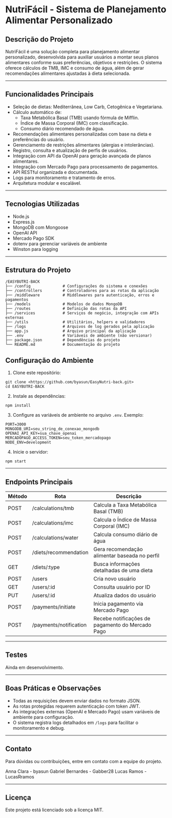 # NutriFácil - Sistema de Planejamento Alimentar Personalizado

## Descrição do Projeto
NutriFácil é uma solução completa para planejamento alimentar personalizado, desenvolvida para auxiliar usuários a montar seus planos alimentares conforme suas preferências, objetivos e restrições. O sistema oferece cálculos de TMB, IMC e consumo de água, além de gerar recomendações alimentares ajustadas à dieta selecionada.

---

## Funcionalidades Principais

- Seleção de dietas: Mediterrânea, Low Carb, Cetogênica e Vegetariana.
- Cálculo automático de:
  - Taxa Metabólica Basal (TMB) usando fórmula de Mifflin.
  - Índice de Massa Corporal (IMC) com classificação.
  - Consumo diário recomendado de água.
- Recomendações alimentares personalizadas com base na dieta e preferências do usuário.
- Gerenciamento de restrições alimentares (alergias e intolerâncias).
- Registro, consulta e atualização de perfis de usuários.
- Integração com API da OpenAI para geração avançada de planos alimentares.
- Integração com Mercado Pago para processamento de pagamentos.
- API RESTful organizada e documentada.
- Logs para monitoramento e tratamento de erros.
- Arquitetura modular e escalável.

---

## Tecnologias Utilizadas

- Node.js
- Express.js
- MongoDB com Mongoose
- OpenAI API
- Mercado Pago SDK
- dotenv para gerenciar variáveis de ambiente
- Winston para logging

---

## Estrutura do Projeto

```
/EASYBUTRI-BACK
├── /config              # Configurações do sistema e conexões
├── /controllers         # Controladores para as rotas da aplicação
├── /middleware          # Middlewares para autenticação, erros e pagamentos
├── /models              # Modelos de dados MongoDB
├── /routes              # Definição das rotas da API
├── /services            # Serviços de negócio, integração com APIs externas
├── /utils               # Utilitários, helpers e validadores
├── /logs                # Arquivos de log gerados pela aplicação
├── app.js               # Arquivo principal da aplicação
├── .env                 # Variáveis de ambiente (não versionar)
├── package.json         # Dependências do projeto
└── README.md            # Documentação do projeto
```

## Configuração do Ambiente

1. Clone este repositório:

```
git clone <https://github.com/byasun/EasyNutri-back.git>
cd EASYBUTRI-BACK
```

2. Instale as dependências:

```
npm install
```

3. Configure as variáveis de ambiente no arquivo `.env`. Exemplo:

```
PORT=3000
MONGODB_URI=seu_string_de_conexao_mongodb
OPENAI_API_KEY=sua_chave_openai
MERCADOPAGO_ACCESS_TOKEN=seu_token_mercadopago
NODE_ENV=development
```

4. Inicie o servidor:

```
npm start
```

---

## Endpoints Principais

| Método | Rota                    | Descrição                                       |
|--------|-------------------------|------------------------------------------------|
| POST   | /calculations/tmb       | Calcula a Taxa Metabólica Basal (TMB)           |
| POST   | /calculations/imc       | Calcula o Índice de Massa Corporal (IMC)        |
| POST   | /calculations/water     | Calcula consumo diário de água                    |
| POST   | /diets/recommendation   | Gera recomendação alimentar baseada no perfil   |
| GET    | /diets/:type            | Busca informações detalhadas de uma dieta        |
| POST   | /users                  | Cria novo usuário                                |
| GET    | /users/:id              | Consulta usuário por ID                           |
| PUT    | /users/:id              | Atualiza dados do usuário                         |
| POST   | /payments/initiate      | Inicia pagamento via Mercado Pago                 |
| POST   | /payments/notification  | Recebe notificações de pagamento do Mercado Pago |

---

## Testes

Ainda em desenvolvimento. 

---

## Boas Práticas e Observações

- Todas as requisições devem enviar dados no formato JSON.
- As rotas protegidas requerem autenticação com token JWT.
- As integrações externas (OpenAI e Mercado Pago) usam variáveis de ambiente para configuração.
- O sistema registra logs detalhados em `/logs` para facilitar o monitoramento e debug.

---

## Contato

Para dúvidas ou contribuições, entre em contato com a equipe do projeto.

Anna Clara - byasun
Gabriel Bernardes - Gabber28
Lucas Ramos - LucasRramos

---

## Licença

Este projeto está licenciado sob a licença MIT.
